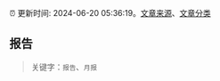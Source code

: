 :alarm_clock: 更新时间: 2024-06-20 05:36:19。[文章来源](/README.md)、[文章分类](/TAGS.md)

## 报告


> 关键字：`报告`、`月报`



